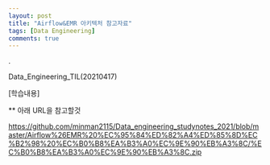 ```yaml
---
layout: post
title: "Airflow&EMR 아키텍처 참고자료"
tags: [Data Engineering]
comments: true
---
```


.

Data_Engineering_TIL(20210417)

[학습내용]

** 아래 URL을 참고할것

https://github.com/minman2115/Data_engineering_studynotes_2021/blob/master/Airflow%26EMR%20%EC%95%84%ED%82%A4%ED%85%8D%EC%B2%98%20%EC%B0%B8%EA%B3%A0%EC%9E%90%EB%A3%8C/%EC%B0%B8%EA%B3%A0%EC%9E%90%EB%A3%8C.zip